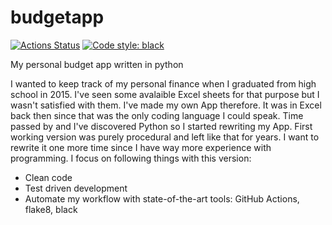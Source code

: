 # budgetapp

<p align="left">
<a href="https://github.com/FrantisekKracmar/budgetapp/actions"><img alt="Actions Status" src="https://github.com/FrantisekKracmar/budgetapp/actions/workflows/main.yaml/badge.svg"></a>
<a href="https://github.com/psf/black"><img alt="Code style: black" src="https://img.shields.io/badge/code%20style-black-000000.svg"></a>
</p>

My personal budget app written in python

I wanted to keep track of my personal finance when I graduated from high school in 2015. I've seen some avalaible Excel sheets for that purpose but I wasn't satisfied with them. I've made my own App therefore. It was in Excel back then since that was the only coding language I could speak. Time passed by and I've discovered Python so I started rewriting my App. First working version was purely procedural and left like that for years.
I want to rewrite it one more time since I have way more experience with programming.
I focus on following things with this version:
 <ul>
  <li>Clean code</li>
  <li>Test driven development</li>
  <li>Automate my workflow with state-of-the-art tools: GitHub Actions, flake8, black</li>
</ul> 

